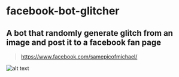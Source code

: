 # facebook-bot-glitcher

## A bot that randomly generate glitch from an image and post it to a facebook fan page

> https://www.facebook.com/samepicofmichael/

![alt text](https://ibb.co/jrz0YNZ)
